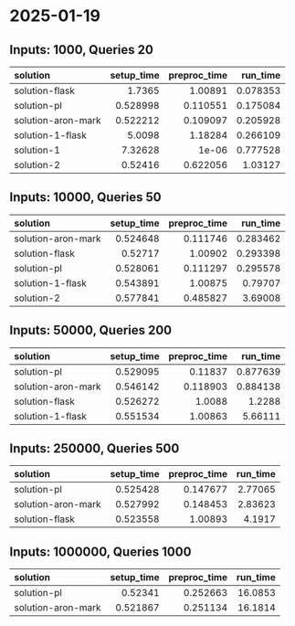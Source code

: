 # 2025-01-19

## Inputs: 1000, Queries 20

| solution           |   setup_time |   preproc_time |   run_time |
|:-------------------|-------------:|---------------:|-----------:|
| solution-flask     |     1.7365   |       1.00891  |   0.078353 |
| solution-pl        |     0.528998 |       0.110551 |   0.175084 |
| solution-aron-mark |     0.522212 |       0.109097 |   0.205928 |
| solution-1-flask   |     5.0098   |       1.18284  |   0.266109 |
| solution-1         |     7.32628  |       1e-06    |   0.777528 |
| solution-2         |     0.52416  |       0.622056 |   1.03127  |

## Inputs: 10000, Queries 50

| solution           |   setup_time |   preproc_time |   run_time |
|:-------------------|-------------:|---------------:|-----------:|
| solution-aron-mark |     0.524648 |       0.111746 |   0.283462 |
| solution-flask     |     0.52717  |       1.00902  |   0.293398 |
| solution-pl        |     0.528061 |       0.111297 |   0.295578 |
| solution-1-flask   |     0.543891 |       1.00875  |   0.79707  |
| solution-2         |     0.577841 |       0.485827 |   3.69008  |

## Inputs: 50000, Queries 200

| solution           |   setup_time |   preproc_time |   run_time |
|:-------------------|-------------:|---------------:|-----------:|
| solution-pl        |     0.529095 |       0.11837  |   0.877639 |
| solution-aron-mark |     0.546142 |       0.118903 |   0.884138 |
| solution-flask     |     0.526272 |       1.0088   |   1.2288   |
| solution-1-flask   |     0.551534 |       1.00863  |   5.66111  |

## Inputs: 250000, Queries 500

| solution           |   setup_time |   preproc_time |   run_time |
|:-------------------|-------------:|---------------:|-----------:|
| solution-pl        |     0.525428 |       0.147677 |    2.77065 |
| solution-aron-mark |     0.527992 |       0.148453 |    2.83623 |
| solution-flask     |     0.523558 |       1.00893  |    4.1917  |

## Inputs: 1000000, Queries 1000

| solution           |   setup_time |   preproc_time |   run_time |
|:-------------------|-------------:|---------------:|-----------:|
| solution-pl        |     0.52341  |       0.252663 |    16.0853 |
| solution-aron-mark |     0.521867 |       0.251134 |    16.1814 |